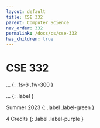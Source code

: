 ```yaml
---
layout: default
title: CSE 332
parent: Computer Science
nav_order: 332
permalink: /docs/cs/cse-332
has_children: true
---
```


# CSE 332

...
{: .fs-6 .fw-300 }

...
{: .label }

Summer 2023
{: .label .label-green }

4 Credits
{: .label .label-purple }
